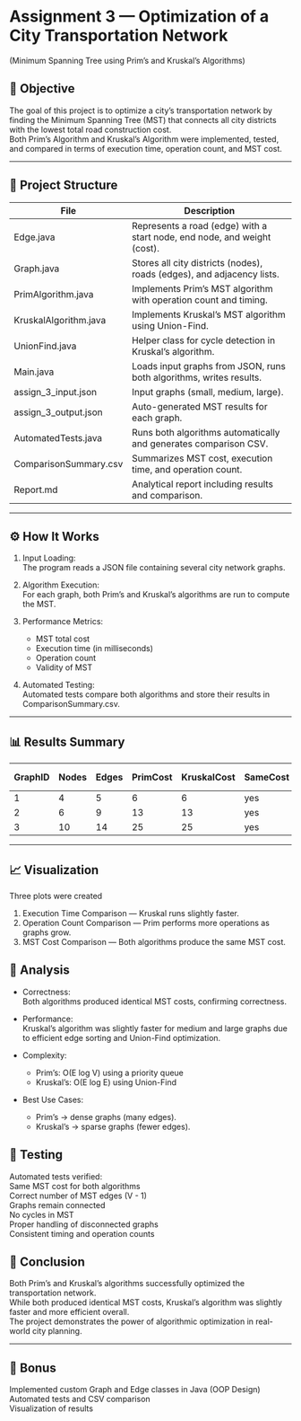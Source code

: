 #  Assignment 3 — Optimization of a City Transportation Network
(Minimum Spanning Tree using Prim’s and Kruskal’s Algorithms)

## 🎯 Objective
The goal of this project is to optimize a city’s transportation network by finding the Minimum Spanning Tree (MST) that connects all city districts with the lowest total road construction cost.  
Both Prim’s Algorithm and Kruskal’s Algorithm were implemented, tested, and compared in terms of execution time, operation count, and MST cost.

---

## 📂 Project Structure

| File | Description |
|------|-------------|
| Edge.java | Represents a road (edge) with a start node, end node, and weight (cost). |
| Graph.java | Stores all city districts (nodes), roads (edges), and adjacency lists. |
| PrimAlgorithm.java | Implements Prim’s MST algorithm with operation count and timing. |
| KruskalAlgorithm.java | Implements Kruskal’s MST algorithm using Union-Find. |
| UnionFind.java | Helper class for cycle detection in Kruskal’s algorithm. |
| Main.java | Loads input graphs from JSON, runs both algorithms, writes results. |
| assign_3_input.json | Input graphs (small, medium, large). |
| assign_3_output.json | Auto-generated MST results for each graph. |
| AutomatedTests.java | Runs both algorithms automatically and generates comparison CSV. |
| ComparisonSummary.csv | Summarizes MST cost, execution time, and operation count. |
| Report.md | Analytical report including results and comparison. |

---

## ⚙️ How It Works

1. Input Loading:  
   The program reads a JSON file containing several city network graphs.

2. Algorithm Execution:  
   For each graph, both Prim’s and Kruskal’s algorithms are run to compute the MST.

3. Performance Metrics:
    - MST total cost
    - Execution time (in milliseconds)
    - Operation count
    - Validity of MST

4. Automated Testing:  
   Automated tests compare both algorithms and store their results in ComparisonSummary.csv.

---

## 📊 Results Summary

| GraphID | Nodes  | Edges  | PrimCost  | KruskalCost  | SameCost  | PrimTime (ms)  | KruskalTime (ms) | PrimOps | KruskalOps |
|---------|--------|--------|-----------|--------------|-----------|----------------|------------------|---------|------------|
| 1       |   4    |    5   |    6      | 6            |     yes   |       7.483    | 3.281            | 19      | 13         |
| 2       | 6      | 9      | 13        | 13           |     yes   |       0.137    | 0.105            | 37      | 27         |
| 3       | 10     | 14     | 25        | 25           |     yes   |       0.218    | 0.151            | 60      |  50        |

---

## 📈 Visualization

Three plots were created
1. Execution Time Comparison — Kruskal runs slightly faster.
2. Operation Count Comparison — Prim performs more operations as graphs grow.
3. MST Cost Comparison — Both algorithms produce the same MST cost.


## 🧠 Analysis

- Correctness:  
  Both algorithms produced identical MST costs, confirming correctness.

- Performance:  
  Kruskal’s algorithm was slightly faster for medium and large graphs due to efficient edge sorting and Union-Find optimization.

- Complexity:
    - Prim’s: O(E log V) using a priority queue
    - Kruskal’s: O(E log E) using Union-Find

- Best Use Cases:
    - Prim’s → dense graphs (many edges).
    - Kruskal’s → sparse graphs (fewer edges).



## 🧪 Testing

Automated tests verified:  
Same MST cost for both algorithms  
Correct number of MST edges (V - 1)  
Graphs remain connected  
No cycles in MST  
Proper handling of disconnected graphs  
Consistent timing and operation counts



## 🏁 Conclusion

Both Prim’s and Kruskal’s algorithms successfully optimized the transportation network.  
While both produced identical MST costs, Kruskal’s algorithm was slightly faster and more efficient overall.  
The project demonstrates the power of algorithmic optimization in real-world city planning.

---

## 🏅 Bonus

Implemented custom Graph and Edge classes in Java (OOP Design)  
Automated tests and CSV comparison  
Visualization of results  




